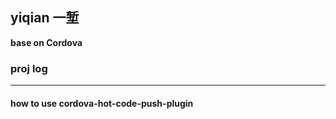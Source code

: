 ## yiqian 一堑

**base on Cordova**

### proj log

----

#### how to use cordova-hot-code-push-plugin
